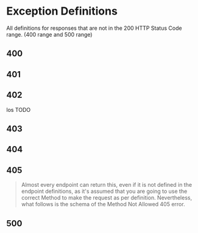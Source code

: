 # Exception Definitions
All definitions for responses that are not in the 200 HTTP Status Code range. (400 range and 500 range)

## 400
<api-schema openapi-path="../../../../cat-php-api_openapi.json" name="ExceptionBadRequest" />

## 401
<api-schema openapi-path="../../../../cat-php-api_openapi.json" name="ExceptionUnauthorized" />

## 402
los TODO

## 403
<api-schema openapi-path="../../../../cat-php-api_openapi.json" name="ExceptionUserNotVerified" />

## 404
<api-schema openapi-path="../../../../cat-php-api_openapi.json" name="ExceptionNotFound" />

## 405
> Almost every endpoint can return this, even if it is not defined in the endpoint definitions, as it's assumed that you 
> are going to use the correct Method to make the request as per definition. Nevertheless, what follows is the schema of the 
> Method Not Allowed 405 error.

<api-schema openapi-path="../../../../cat-php-api_openapi.json" name="ExceptionMethodNotAllowed" />


## 500
<api-schema openapi-path="../../../../cat-php-api_openapi.json" name="ExceptionServerError" />



